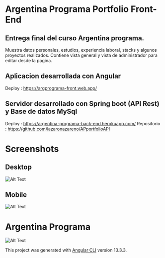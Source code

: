 # Argentina Programa Portfolio Front-End
## Entrega final del curso Argentina programa.

Muestra datos personales, estudios, experiencia laboral, stacks y algunos proyectos realizados.
Contiene vista general y vista de administrador para editar desde la pagina.

## Aplicacion desarrollada con Angular 
Deploy : https://argprograma-front.web.app/
## Servidor desarrollado con Spring boot (API Rest) y Base de datos MySql
Deploy : https://argentina-programa-back-end.herokuapp.com/
Repositorio : https://github.com/lazaronazareno/APportfolioAPI

# Screenshots

## Desktop
![Alt Text](https://i.ibb.co/9c2TDg1/argprograma-desktop.png)

## Mobile
![Alt Text](https://i.ibb.co/RHLws0s/argprograma-mobile.png)

# Argentina Programa
![Alt Text](https://i.ibb.co/0sjtpFJ/Dise-o-sin-t-tulo-15-1.png)

This project was generated with [Angular CLI](https://github.com/angular/angular-cli) version 13.3.3.
